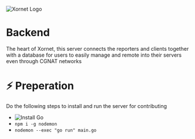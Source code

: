 ![Xornet Logo](https://cdn.discordapp.com/attachments/851974319370010655/854669456793534494/unknown.png)

# Backend

The heart of Xornet, this server connects the reporters and clients together with a database for users to easily manage and remote into their servers even through CGNAT networks

# ⚡ Preperation

Do the following steps to install and run the server for contributing

- ![Install Go](https://go.dev/doc/install)
- `npm i -g nodemon`
- `nodemon --exec "go run" main.go`

